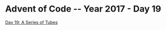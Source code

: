 # Advent of Code -- Year 2017 - Day 19

[Day 19: A Series of Tubes](https://adventofcode.com/2017/day/19)
